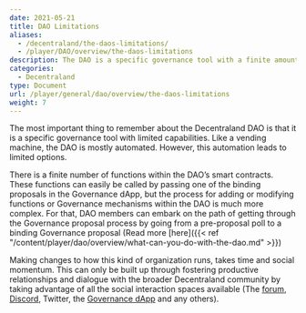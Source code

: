 ```yaml
---
date: 2021-05-21
title: DAO Limitations
aliases:
  - /decentraland/the-daos-limitations/
  - /player/DAO/overview/the-daos-limitations
description: The DAO is a specific governance tool with a finite amount of power.
categories:
  - Decentraland
type: Document
url: /player/general/dao/overview/the-daos-limitations
weight: 7
---
```


The most important thing to remember about the Decentraland DAO is that it is a specific governance tool with limited capabilities. Like a vending machine, the DAO is mostly automated. However, this automation leads to limited options.

There is a finite number of functions within the DAO’s smart contracts. These functions can easily be called by passing one of the binding proposals in the Governance dApp, but the process for adding or modifying functions or Governance mechanisms within the DAO is much more complex. For that, DAO members can embark on the path of getting through the Governance proposal process by going from a pre-proposal poll to a binding Governance proposal (Read more [here]({{< ref "/content/player/dao/overview/what-can-you-do-with-the-dao.md" >}})

Making changes to how this kind of organization runs, takes time and social momentum. This can only be built up through fostering productive relationships and dialogue with the broader Decentraland community by taking advantage of all the social interaction spaces available (The [forum](https://forum.decentraland.org/), [Discord](https://dcl.gg/daodiscord), Twitter, the [Governance dApp](https://governance.decentraland.org/) and any others).
